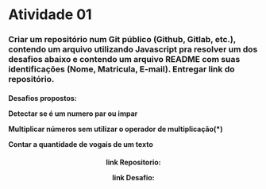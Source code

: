 # Atividade 01
<h3>
Criar um repositório num Git público (Github, Gitlab, etc.), contendo um arquivo utilizando Javascript pra resolver um dos desafios abaixo e contendo um arquivo README com suas identificações (Nome, Matricula, E-mail). Entregar link do repositório.</p>
</h3>
<h4>
Desafios propostos: </p>
Detectar se é um numero par ou impar</p>
Multiplicar números sem utilizar o operador de multiplicação(*)</p>
Contar a quantidade de vogais de um texto
</h4>
<h4 align = "center">
link Repositorio: </p>
link Desafio: 
</h4>
